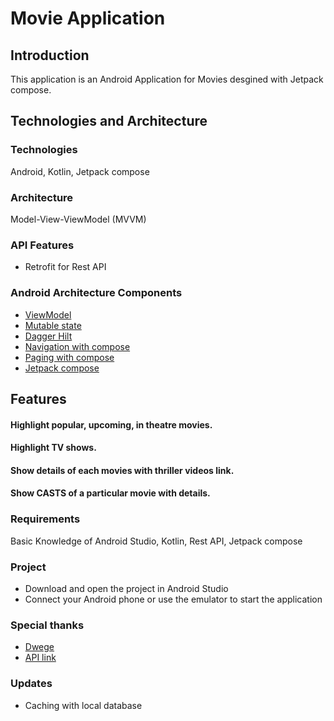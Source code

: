 # Movie Application
## Introduction
This application is an Android Application for Movies desgined with Jetpack compose. 
## Technologies and Architecture
### Technologies
Android, Kotlin, Jetpack compose
### Architecture
Model-View-ViewModel (MVVM)
### API Features
- Retrofit for Rest API
### Android Architecture Components
 - [ViewModel](https://developer.android.com/topic/libraries/architecture/viewmodel)
 - [Mutable state](https://developer.android.com/jetpack/compose/state)
 - [Dagger Hilt](https://developer.android.com/training/dependency-injection/hilt-android)
 - [Navigation with compose](https://developer.android.com/jetpack/compose/navigation)
 - [Paging with compose](https://developer.android.com/reference/kotlin/androidx/paging/compose/package-summary)
 - [Jetpack compose](https://developer.android.com/jetpack/compose)
 ## Features
#### Highlight popular, upcoming, in theatre movies.
#### Highlight TV shows.
#### Show details of each movies with thriller videos link.
#### Show CASTS of a particular movie with details.
### Requirements
Basic Knowledge of Android Studio, Kotlin, Rest API, Jetpack compose
### Project
- Download and open the project in Android Studio
- Connect your Android phone or use the emulator to start the application
### Special thanks
 - [Dwege](https://github.com/dgewe)
 - [API link](https://developers.themoviedb.org/)
### Updates
 - Caching with local database


